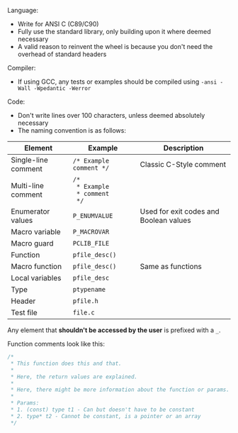 Language:

- Write for ANSI C (C89/C90)
- Fully use the standard library, only building upon it where deemed necessary
- A valid reason to reinvent the wheel is because you don't need the overhead of standard headers

Compiler:

- If using GCC, any tests or examples should be compiled using `-ansi -Wall -Wpedantic -Werror`

Code:

- Don't write lines over 100 characters, unless deemed absolutely necessary
- The naming convention is as follows:

<!-- TODO: Ifs, function brackets -->
| Element | Example | Description |
| - | - | - |
| Single-line comment | `/* Example comment */` | Classic C-Style comment |
| Multi-line comment | `/*` <br> ` * Example`  <br> ` * comment` <br> ` */` | |
| Enumerator values | `P_ENUMVALUE` | Used for exit codes and Boolean values |
| Macro variable | `P_MACROVAR` | |
| Macro guard | `PCLIB_FILE` | |
| Function | `pfile_desc()` | |
| Macro function | `pfile_desc()` | Same as functions |
| Local variables | `pfile_desc` | |
| Type | `ptypename` | |
| Header | `pfile.h` | |
| Test file | `file.c` | |

<!-- TODO: Make this more apparent! -->
Any element that __shouldn't be accessed by the user__ is prefixed with a `_`.

Function comments look like this:

```c
/*
 * This function does this and that.
 *
 * Here, the return values are explained.
 *
 * Here, there might be more information about the function or params.
 *
 * Params:
 * 1. (const) type t1 - Can but doesn't have to be constant
 * 2. type* t2 - Cannot be constant, is a pointer or an array
 */
```
